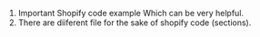 1. Important Shopify code example Which can be very helpful.
2. There are diiferent file for the sake of shopify code (sections).
